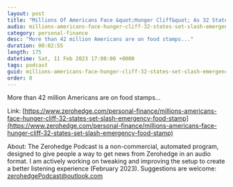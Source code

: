 ```yaml
---
layout: post
title: "Millions Of Americans Face &quot;Hunger Cliff&quot; As 32 States Set To Slash Emergency Food Stamp Benefits"
audio: millions-americans-face-hunger-cliff-32-states-set-slash-emergency-food-stamp-0
category: personal-finance
desc: "More than 42 million Americans are on food stamps..."
duration: 00:02:55
length: 175
datetime: Sat, 11 Feb 2023 17:00:00 +0000
tags: podcast
guid: millions-americans-face-hunger-cliff-32-states-set-slash-emergency-food-stamp-0
order: 0
---
```

More than 42 million Americans are on food stamps...

Link: [https://www.zerohedge.com/personal-finance/millions-americans-face-hunger-cliff-32-states-set-slash-emergency-food-stamp](https://www.zerohedge.com/personal-finance/millions-americans-face-hunger-cliff-32-states-set-slash-emergency-food-stamp)

About: The Zerohedge Podcast is a non-commercial, automated program, designed to give people a way to get news from Zerohedge in an audio format.  I am actively working on tweaking and improving the setup to create a better listening experience (February 2023).  Suggestions are welcome: [zerohedgePodcast@outlook.com](mailto:zerohedgePodcast@outlook.com)